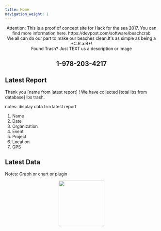 ```yaml
---
title: Home
navigation_weight: 1
---
```


<center>
Attention: This is a proof of concept site for Hack for the sea 2017. You can find more information here.
https://devpost.com/software/beachcrab
<br/>
We all can do our part to make our beaches clean.It's as simple as being a *C.R.a.B*!
<br/>
Found Trash? Just TEXT us a description or image
	
## 1-978-203-4217

</center>

## Latest Report

Thank you [name from latest report] !
We have collected [total lbs from database] lbs trash.

notes: display data frm latest report

1. Name
2. Date
3. Organization
4. Event
5. Project
6. Location
7. GPS

## Latest Data

Notes: Graph or chart or plugin



<center>
	<img src="https://upload.wikimedia.org/wikipedia/commons/0/0b/Caracangrejo.png" width="150px" />
</center>
